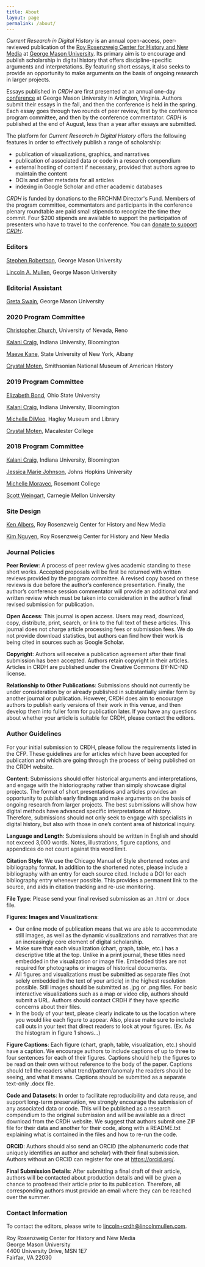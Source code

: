 ```yaml
---
title: About
layout: page
permalink: /about/
---
```


*Current Research in Digital History* is an annual open-access, peer-reviewed publication of the [Roy Rosenzweig Center for History and New Media](https://rrchnm.org/) at [George Mason University](https://www2.gmu.edu/). Its primary aim is to encourage and publish scholarship in digital history that offers discipline-specific arguments and interpretations. By featuring short essays, it also seeks to provide an opportunity to make arguments on the basis of ongoing research in larger projects.

Essays published in *CRDH* are first presented at an annual one-day [conference](/conference/) at George Mason University in Arlington, Virginia. Authors submit their essays in the fall, and then the conference is held in the spring. Each essay goes through two rounds of peer review, first by the conference program committee, and then by the conference commentator. *CRDH* is published at the end of August, less than a year after essays are submitted.

The platform for *Current Research in Digital History* offers the
following features in order to effectively publish a range of
scholarship:

-   publication of visualizations, graphics, and narratives
-   publication of associated data or code in a research compendium
-   external hosting of content if necessary, provided that authors
    agree to maintain the content
-   DOIs and other metadata for all articles
-   indexing in Google Scholar and other academic databases

*CRDH* is funded by donations to the RRCHNM Director's Fund. Members of the program committee, commentators and participants in the conference plenary roundtable are paid small stipends to recognize the time they commit. Four $200 stipends are available to support the participation of presenters who have to travel to the conference. You can [donate to support *CRDH*](http://advancement.gmu.edu/ihm02).

### Editors

[Stephen Robertson](http://drstephenrobertson.com/), George Mason University

[Lincoln A. Mullen](https://lincolnmullen.com/), George Mason University

### Editorial Assistant

[Greta Swain](http://gretakswain.org/), George Mason University

### 2020 Program Committee

[Christopher Church](http://www.christophermchurch.com/), University of Nevada, Reno

[Kalani Craig](http://www.kalanicraig.com/), Indiana University, Bloomington

[Maeve Kane](https://maevekane.net/), State University of New York, Albany

[Crystal Moten](http://crystalmoten.com/), Smithsonian National Museum of American History

### 2019 Program Committee

[Elizabeth Bond](https://history.osu.edu/people/bond.282), Ohio State University

[Kalani Craig](http://www.kalanicraig.com/), Indiana University, Bloomington

[Michelle DiMeo](https://michelledimeo.com/), Hagley Museum and Library

[Crystal Moten](http://crystalmoten.com/), Macalester College

### 2018 Program Committee

[Kalani Craig](http://www.kalanicraig.com), Indiana University, Bloomington

[Jessica Marie Johnson](http://jmjohnso.com/), Johns Hopkins University

[Michelle Moravec](https://michellemoravec.com/), Rosemont College

[Scott Weingart](http://scottbot.net/), Carnegie Mellon University

### Site Design

[Ken Albers](https://rrchnm.org/author/ken-albers/), Roy Rosenzweig Center for History and New Media

[Kim Nguyen](http://kimisgold.com/), Roy Rosenzweig Center for History and New Media

### Journal Policies

**Peer Review**:
A process of peer review gives academic standing to these short works. Accepted proposals will be first be returned with written reviews provided by the program committee. A revised copy based on these reviews is due before the author’s conference presentation. Finally, the author’s conference session commentator will provide an additional oral and written review which must be taken into consideration in the author’s final revised submission for publication. 

**Open Access**:
This journal is open access. Users may read, download, copy, distribute, print, search, or link to the full text of these articles. This journal does not charge article processing fees or submission fees. We do not provide download statistics, but authors can find how their work is being cited in sources such as Google Scholar. 

**Copyright**:
Authors will receive a publication agreement after their final submission has been accepted. Authors retain copyright in their articles. Articles in CRDH are published under the Creative Commons BY-NC-ND license.

**Relationship to Other Publications**:
Submissions should not currently be under consideration by or already published in substantially similar form by another journal or publication. However, CRDH does aim to encourage authors to publish early versions of their work in this venue, and then develop them into fuller form for publication later. If you have any questions about whether your article is suitable for CRDH, please contact the editors.

### Author Guidelines
For your initial submission to CRDH, please follow the requirements listed in the CFP. These guidelines are for articles which have been accepted for publication and which are going through the process of being published on the CRDH website. 

**Content**: 
Submissions should offer historical arguments and interpretations, and engage with the historiography rather than simply showcase digital projects. The format of short presentations and articles provides an opportunity to publish early findings and make arguments on the basis of ongoing research from larger projects. The best submissions will show how digital methods have advanced specific interpretations of history. Therefore, submissions should not only seek to engage with specialists in digital history, but also with those in one’s content area of historical inquiry.

**Language and Length**:
Submissions should be written in English and should not exceed 3,000 words. Notes, illustrations, figure captions, and appendices do not count against this word limit.

**Citation Style**:
We use the Chicago Manual of Style shortened notes and bibliography format. In addition to the shortened notes, please include a bibliography with an entry for each source cited. Include a DOI for each bibliography entry whenever possible. This provides a permanent link to the source, and aids in citation tracking and re-use monitoring.

**File Type**:
Please send your final revised submission as an .html or .docx file.

**Figures: Images and Visualizations**:
- Our online mode of publication means that we are able to accommodate still images, as well as the dynamic visualizations and narratives that are an increasingly core element of digital scholarship. 
- Make sure that each visualization (chart, graph, table, etc.) has a descriptive title at the top. Unlike in a print journal, these titles need embedded in the visualization or image file. Embedded titles are not required for photographs or images of historical documents. 
- All figures and visualizations must be submitted as separate files (not solely embedded in the text of your article) in the highest resolution possible. Still images should be submitted as .jpg or .png files. For basic interactive visualizations such as a map or video clip, authors should submit a URL. Authors should contact CRDH if they have specific concerns about their files.
- In the body of your text, please clearly indicate to us the location where you would like each figure to appear. Also, please make sure to include call outs in your text that direct readers to look at your figures. (Ex. As the histogram in figure 1 shows…) 

**Figure Captions**:
Each figure (chart, graph, table, visualization, etc.) should have a caption. We encourage authors to include captions of up to three to four sentences for each of their figures. Captions should help the figures to be read on their own without reference to the body of the paper. Captions should tell the readers what trend/pattern/anomaly the readers should be seeing, and what it means. Captions should be submitted as a separate text-only .docx file.

**Code and Datasets**:
In order to facilitate reproducibility and data reuse, and support long-term preservation, we strongly encourage the submission of any associated data or code. This will be published as a research compendium to the original submission and will be available as a direct download from the CRDH website. We suggest that authors submit one ZIP file for their data and another for their code, along with a README.txt explaining what is contained in the files and how to re-run the code.

**ORCID**:
Authors should also send an ORCID (the alphanumeric code that uniquely identifies an author and scholar) with their final submission. Authors without an ORCID can register for one at https://orcid.org/. 

**Final Submission Details**:
After submitting a final draft of their article, authors will be contacted about production details and will be given a chance to proofread their article prior to its publication. Therefore, all corresponding authors must provide an email where they can be reached over the summer. 

### Contact Information

To contact the editors, please write to [lincoln+crdh@lincolnmullen.com](mailto:lincoln+crdh@lincolnmullen.com).

Roy Rosenzweig Center for History and New Media<br>
George Mason University<br>
4400 University Drive, MSN 1E7<br>
Fairfax, VA 22030
